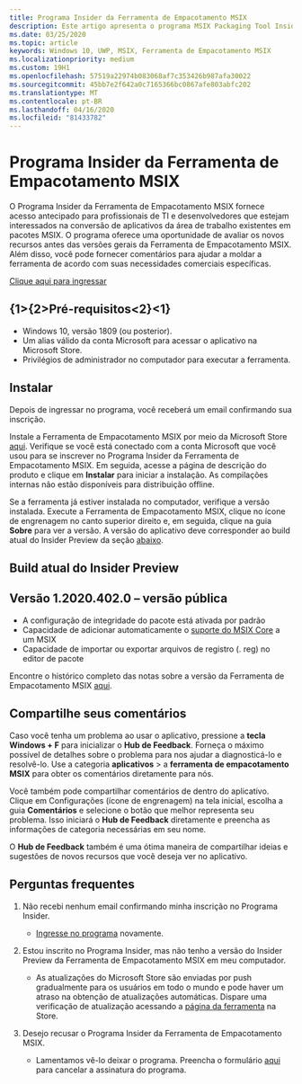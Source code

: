```yaml
---
title: Programa Insider da Ferramenta de Empacotamento MSIX
description: Este artigo apresenta o programa MSIX Packaging Tool Insider, que fornece versões de acesso antecipadas da ferramenta de empacotamento MSIX.
ms.date: 03/25/2020
ms.topic: article
keywords: Windows 10, UWP, MSIX, Ferramenta de Empacotamento MSIX
ms.localizationpriority: medium
ms.custom: 19H1
ms.openlocfilehash: 57519a22974b083068af7c353426b987afa30022
ms.sourcegitcommit: 45bb7e2f642a0c7165366bc0867afe803abfc202
ms.translationtype: MT
ms.contentlocale: pt-BR
ms.lasthandoff: 04/16/2020
ms.locfileid: "81433782"
---
```

# <a name="msix-packaging-tool-insider-program"></a>Programa Insider da Ferramenta de Empacotamento MSIX

O Programa Insider da Ferramenta de Empacotamento MSIX fornece acesso antecipado para profissionais de TI e desenvolvedores que estejam interessados na conversão de aplicativos da área de trabalho existentes em pacotes MSIX. O programa oferece uma oportunidade de avaliar os novos recursos antes das versões gerais da Ferramenta de Empacotamento MSIX. Além disso, você pode fornecer comentários para ajudar a moldar a ferramenta de acordo com suas necessidades comerciais específicas. 

<div class="nextstepaction"><p><a class="x-hidden-focus" href="https://aka.ms/MSIXPackagingPreviewProgram" data-linktype="external">Clique aqui para ingressar</a></p></div>

## <a name="prerequisites"></a>{1&gt;{2&gt;Pré-requisitos&lt;2}&lt;1}

- Windows 10, versão 1809 (ou posterior).
- Um alias válido da conta Microsoft para acessar o aplicativo na Microsoft Store.
- Privilégios de administrador no computador para executar a ferramenta.

## <a name="install"></a>Instalar

Depois de ingressar no programa, você receberá um email confirmando sua inscrição. 

Instale a Ferramenta de Empacotamento MSIX por meio da Microsoft Store [aqui](https://www.microsoft.com/en-us/p/msix-packaging-tool/9n5lw3jbcxkf). Verifique se você está conectado com a conta Microsoft que você usou para se inscrever no Programa Insider da Ferramenta de Empacotamento MSIX. Em seguida, acesse a página de descrição do produto e clique em **Instalar** para iniciar a instalação. As compilações internas não estão disponíveis para distribuição offline.

Se a ferramenta já estiver instalada no computador, verifique a versão instalada. Execute a Ferramenta de Empacotamento MSIX, clique no ícone de engrenagem no canto superior direito e, em seguida, clique na guia **Sobre** para ver a versão. A versão do aplicativo deve corresponder ao build atual do Insider Preview da seção [abaixo](#current-insider-preview-build).

## <a name="current-insider-preview-build"></a>Build atual do Insider Preview

## <a name="version-120204020---public-release"></a>Versão 1.2020.402.0 – versão pública
- A configuração de integridade do pacote está ativada por padrão
- Capacidade de adicionar automaticamente o [suporte do MSIX Core](../msix-core/msixcore.md) a um MSIX
- Capacidade de importar ou exportar arquivos de registro (. reg) no editor de pacote

Encontre o histórico completo das notas sobre a versão da Ferramenta de Empacotamento MSIX [aqui](release-notes/history.md).

## <a name="share-your-feedback"></a>Compartilhe seus comentários

Caso você tenha um problema ao usar o aplicativo, pressione a **tecla Windows + F** para inicializar o **Hub de Feedback**. Forneça o máximo possível de detalhes sobre o problema para nos ajudar a diagnosticá-lo e resolvê-lo. Use a categoria **aplicativos** > a **ferramenta de empacotamento MSIX** para obter os comentários diretamente para nós.

Você também pode compartilhar comentários de dentro do aplicativo. Clique em Configurações (ícone de engrenagem) na tela inicial, escolha a guia **Comentários** e selecione o botão que melhor representa seu problema. Isso iniciará o **Hub de Feedback** diretamente e preencha as informações de categoria necessárias em seu nome. 

O **Hub de Feedback** também é uma ótima maneira de compartilhar ideias e sugestões de novos recursos que você deseja ver no aplicativo.  

## <a name="faqs"></a>Perguntas frequentes

1. Não recebi nenhum email confirmando minha inscrição no Programa Insider. 
    - [Ingresse no programa](https://aka.ms/MSIXPackagingPreviewProgram) novamente.  

2. Estou inscrito no Programa Insider, mas não tenho a versão do Insider Preview da Ferramenta de Empacotamento MSIX em meu computador. 
    - As atualizações do Microsoft Store são enviadas por push gradualmente para os usuários em todo o mundo e pode haver um atraso na obtenção de atualizações automáticas. Dispare uma verificação de atualização acessando a [página da ferramenta](https://www.microsoft.com/en-us/p/msix-packaging-tool/9n5lw3jbcxkf) na Store. 
3. Desejo recusar o Programa Insider da Ferramenta de Empacotamento MSIX. 
    - Lamentamos vê-lo deixar o programa. Preencha o formulário [aqui](https://forms.office.com/Pages/ResponsePage.aspx?id=v4j5cvGGr0GRqy180BHbR-NSOqDz219PqoOqk5qxQEZUMlEwNVNKMDhNUVlKOVpTRTlVWFhMMThLQy4u) para cancelar a assinatura do programa. 
